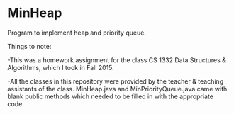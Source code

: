 # MinHeap
Program to implement heap and priority queue.

Things to note:

-This was a homework assignment for the class CS 1332 Data Structures & Algorithms, which I took in Fall 2015.

-All the classes in this repository were provided by the teacher & teaching assistants of the class. MinHeap.java and MinPriorityQueue.java came with blank public methods which needed to be filled in with the appropriate code.
